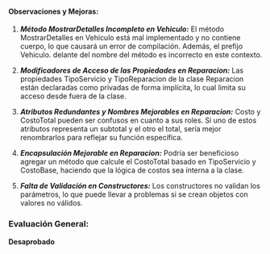 #### Observaciones y Mejoras:

1. **_Método MostrarDetalles Incompleto en Vehiculo:_**
   El método MostrarDetalles en Vehiculo está mal implementado y no contiene cuerpo, lo que causará un error de compilación. Además, el prefijo Vehiculo. delante del nombre del método es incorrecto en este contexto.

2. **_Modificadores de Acceso de las Propiedades en Reparacion:_**
   Las propiedades TipoServicio y TipoReparacion de la clase Reparacion están declaradas como privadas de forma implícita, lo cual limita su acceso desde fuera de la clase.

3. **_Atributos Redundantes y Nombres Mejorables en Reparacion:_**
   Costo y CostoTotal pueden ser confusos en cuanto a sus roles. Si uno de estos atributos representa un subtotal y el otro el total, sería mejor renombrarlos para reflejar su función específica.

4. **_Encapsulación Mejorable en Reparacion:_**
   Podría ser beneficioso agregar un método que calcule el CostoTotal basado en TipoServicio y CostoBase, haciendo que la lógica de costos sea interna a la clase.

5. **_Falta de Validación en Constructores:_**
   Los constructores no validan los parámetros, lo que puede llevar a problemas si se crean objetos con valores no válidos.

### Evaluación General:

**Desaprobado**
